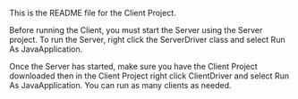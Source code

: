 This is the README file for the Client Project.

Before running the Client, you must start the Server using the Server project. To run the Server, right click the ServerDriver class and select Run As JavaApplication.

Once the Server has started, make sure you have the Client Project downloaded then in the Client Project right click ClientDriver and select Run As JavaApplication. You can run as many clients as needed.
